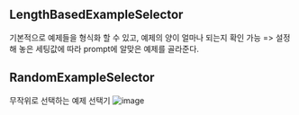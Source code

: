 ## LengthBasedExampleSelector
기본적으로 예제들을 형식화 할 수 있고,
예제의 양이 얼마나 되는지 확인 가능
=> 설정해 놓은 세팅값에 따라 prompt에 알맞은 예제를 골라준다.


## RandomExampleSelector
무작위로 선택하는 예제 선택기
![image](https://github.com/kdahun/fullstack-gpt/assets/101082485/f057f32d-18a4-4c9a-bf19-74aa2525a42b)
